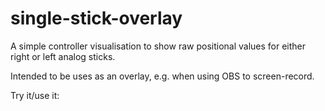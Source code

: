 # single-stick-overlay

A simple controller visualisation to show raw positional values for either right or left analog sticks.

Intended to be uses as an overlay, e.g. when using OBS to screen-record.

Try it/use it:
